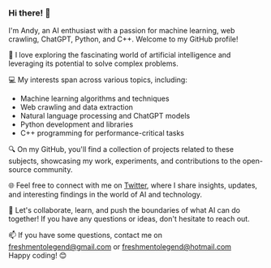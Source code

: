 ### Hi there! 👋

I'm Andy, an AI enthusiast with a passion for machine learning, web crawling, ChatGPT, Python, and C++. Welcome to my GitHub profile!

🧠 I love exploring the fascinating world of artificial intelligence and leveraging its potential to solve complex problems.

💻 My interests span across various topics, including:

- Machine learning algorithms and techniques
- Web crawling and data extraction
- Natural language processing and ChatGPT models
- Python development and libraries
- C++ programming for performance-critical tasks

🔍 On my GitHub, you'll find a collection of projects related to these subjects, showcasing my work, experiments, and contributions to the open-source community.

🌐 Feel free to connect with me on [Twitter](https://twitter.com/andylegend9), where I share insights, updates, and interesting findings in the world of AI and technology.

🚀 Let's collaborate, learn, and push the boundaries of what AI can do together! If you have any questions or ideas, don't hesitate to reach out.

📫 If you have some questions, contact me on [freshmentolegend@gmail.com](mailto:freshmentolegend@gmail.com) or [freshmentolegend@hotmail.com](mailto:freshmentolegend@gmail.com)  
Happy coding! 😊  


